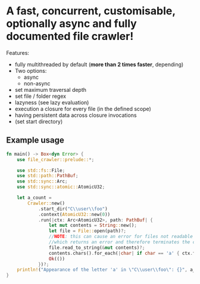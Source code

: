 # A fast, concurrent, customisable, optionally async and fully documented file crawler!
Features:
- fully multithreaded by default (**more than 2 times faster**, depending)
- Two options:
  - async
  - non-async
- set maximum traversal depth
- set file / folder regex
- lazyness (see lazy evaluation)
- execution a closure for every file (in the defined scope)
- having persistent data across closure invocations
- (set start directory)

## Example usage
````rust
fn main() -> Box<dyn Error> {
    use file_crawler::prelude::*;

    use std::fs::File;
    use std::path::PathBuf;
    use std::sync::Arc;
    use std::sync::atomic::AtomicU32;

    let a_count =
        Crawler::new()
            .start_dir("C\\user\\foo")
            .context(AtomicU32::new(0))
            .run(|ctx: Arc<AtomicU32>, path: PathBuf| {
                let mut contents = String::new();
                let file = File::open(path)?;
                //NOTE: this can cause an error for files not readable as UTF-8
                //which returns an error and therefore terminates the crawler
                file.read_to_string(&mut contents)?;
                contents.chars().for_each(|char| if char == 'a' { ctx.fetch_add(1); });
                Ok(())
            })?;
    println!("Appearance of the letter 'a' in \"C\\user\\foo\": {}", a_count);
}
````